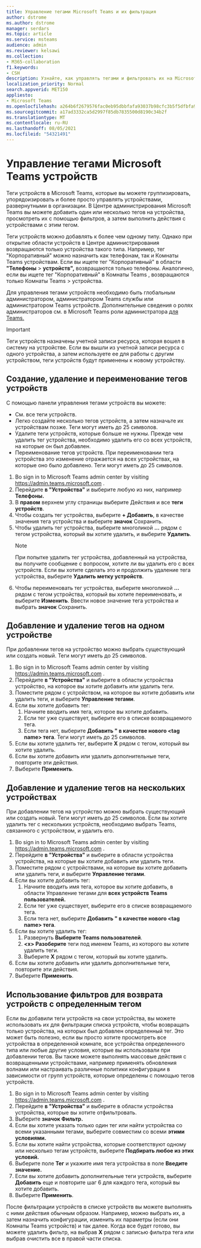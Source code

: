 ```yaml
---
title: Управление тегами Microsoft Teams и их фильтрация
author: dstrome
ms.author: dstrome
manager: serdars
ms.topic: article
ms.service: msteams
audience: admin
ms.reviewer: kelsawi
ms.collection:
- M365-collaboration
f1.keywords:
- CSH
description: Узнайте, как управлять тегами и фильтровать их на Microsoft Teams устройствах.
localization_priority: Normal
search.appverid: MET150
appliesto:
- Microsoft Teams
ms.openlocfilehash: a264b6f2679576fac0eb95dbbfafa93037b98cfc3b5f5dfbfa9a07d6b6eeb3bc
ms.sourcegitcommit: a17ad3332ca5d2997f85db7835500d8190c34b2f
ms.translationtype: MT
ms.contentlocale: ru-RU
ms.lasthandoff: 08/05/2021
ms.locfileid: "54321491"
---
```

# <a name="manage-microsoft-teams-device-tags"></a>Управление тегами Microsoft Teams устройств

Теги устройств в Microsoft Teams, которые вы можете группизировать, упорядоизировать и более просто управлять устройствами, развернутными в организации. В Центре администрирования Microsoft Teams вы можете добавить один или несколько тегов на устройства, просмотреть их с помощью фильтров, а затем выполнить действия с устройствами с этим тегом.

Теги устройств можно добавлять к более чем одному типу. Однако при открытие области устройств в Центре администрирования возвращаются только устройства такого типа. Например, тег "Корпоративный" можно назначить как телефонам, так и Комнаты Teams устройствам. Если вы ищете тег "Корпоративный" в области **"Телефоны**  >  **устройств",** возвращаются только телефоны. Аналогично, если вы ищете тег "Корпоративный" в Комнаты Teams , возвращаются только Комнаты Teams   >  устройства.

Для управления тегами устройств необходимо быть глобальным администратором, администратором Teams службы или администратором Teams устройств. Дополнительные сведения о ролях администраторов см. в Microsoft Teams роли администратора [для Teams.](../using-admin-roles.md)

> [!IMPORTANT]
> Теги устройств назначены учетной записи ресурса, которая вошел в систему на устройстве. Если вы вышли из учетной записи ресурса с одного устройства, а затем используете ее для работы с другим устройством, теги устройств будут применены к новому устройству.

## <a name="create-remove-or-rename-device-tags"></a>Создание, удаление и переименование тегов устройств

С помощью панели управления тегами устройств вы можете:

- См. все теги устройств.
- Легко создайте несколько тегов устройств, а затем назначьте их устройствам позже. Теги могут иметь до 25 символов.
- Удалите теги устройств, которые больше не нужны. Прежде чем удалить тег устройства, необходимо удалить его со всех устройств, на которые он был добавлен.
- Переименование тегов устройств. При переименовании тега устройства это изменение отражается на всех устройствах, на которые оно было добавлено. Теги могут иметь до 25 символов.

1. Во sign in to Microsoft Teams admin center by visiting https://admin.teams.microsoft.com .
2. Перейдите **в "Устройства"** и выберите любую из них, например **Телефоны.**
3. В **правом** верхнем углу страницы выберите Действия и все **теги устройств**.
4. Чтобы создать тег устройства, выберите **+ Добавить**, в качестве значения тега устройства и выберите **значок** Сохранить.
5. Чтобы удалить тег устройства, выберите многоликой **...** рядом с тегом устройства, который вы хотите удалить, и выберите **Удалить**.
    > [!NOTE]
    > При попытке удалить тег устройства, добавленный на устройства, вы получите сообщение с вопросом, хотите ли вы удалить его с всех устройств. Если вы хотите сделать это и продолжить удаление тега устройства, выберите **Удалить метку устройств**.
6. Чтобы переименовать тег устройства, выберите многоликой **...** рядом с тегом устройства, который вы хотите переименовать, и выберите **Изменить**. Ввести новое значение тега устройства и выбрать **значок** Сохранить.

## <a name="add-or-remove-tags-on-a-single-device"></a>Добавление и удаление тегов на одном устройстве

При добавлении тегов на устройство можно выбрать существующий или создать новый. Теги могут иметь до 25 символов.

1. Во sign in to Microsoft Teams admin center by visiting https://admin.teams.microsoft.com .
2. Перейдите **в "Устройства"** и выберите в области устройства устройство, на которое вы хотите добавить или удалить теги.
3. Поместите рядом с устройством, на которое вы хотите добавить или удалить теги, и выберите **Управление тегами**.
4. Если вы хотите добавить тег:
    1. Начните вводить имя тега, которое вы хотите добавить.
    2. Если тег уже существует, выберите его в списке возвращаемого тега.
    3. Если тега нет, выберите **Добавить " в качестве нового \<tag name> тега**. Теги могут иметь до 25 символов.
5. Если вы хотите удалить тег, выберите **X** рядом с тегом, который вы хотите удалить.
6. Если вы хотите добавить или удалить дополнительные теги, повторите эти действия.
7. Выберите **Применить**.

## <a name="add-or-remove-tags-on-multiple-devices"></a>Добавление и удаление тегов на нескольких устройствах

При добавлении тегов на устройство можно выбрать существующий или создать новый. Теги могут иметь до 25 символов. Если вы хотите удалить тег с нескольких устройств, необходимо выбрать Teams, связанного с устройством, и удалить его.

1. Во sign in to Microsoft Teams admin center by visiting https://admin.teams.microsoft.com .
2. Перейдите **в "Устройства"** и выберите в области устройства устройства, на которые вы хотите добавить или удалить теги.
3. Поместите рядом с устройствами, на которые вы хотите добавить или удалить теги, и выберите **Управление тегами**.
4. Если вы хотите добавить тег:
    1. Начните вводить имя тега, которое вы хотите добавить, в области Управление тегами для **всех устройств Teams пользователей.**
    2. Если тег уже существует, выберите его в списке возвращаемого тега.
    3. Если тега нет, выберите **Добавить " в качестве нового \<tag name> тега**.
5. Если вы хотите удалить тег:
    1. Развернуть **Выберите Teams пользователей**.
    2. **\<x> Разоберите** теги под именем Teams, из которого вы хотите удалить теги.
    3. Выберите **X** рядом с тегом, который вы хотите удалить.
6. Если вы хотите добавить или удалить дополнительные теги, повторите эти действия.
7. Выберите **Применить**.

## <a name="use-filters-to-return-devices-with-a-specific-tag"></a>Использование фильтров для возврата устройств с определенным тегом

Если вы добавили теги устройств на свои устройства, вы можете использовать их для фильтрации списка устройств, чтобы возвращать только устройства, на которых был добавлен определенный тег. Это может быть полезно, если вы просто хотите просмотреть все устройства в определенной комнате, все устройства определенного типа или любые другие условия, которые вы использовали при добавлении тегов. Вы также можете выполнять массовые действия с возвращенными устройствами, например применять обновления волнами или настраивать различные политики конфигурации в зависимости от групп устройств, которые определены с помощью тегов устройств.

1. Во sign in to Microsoft Teams admin center by visiting https://admin.teams.microsoft.com .
2. Перейдите **в "Устройства"** и выберите в области устройства устройства, которые вы хотите отфильтровать.
3. Выберите **значок Фильтр.**
4. Если вы хотите указать только один тег или найти устройства со всеми указанными тегами, выберите совместим со всеми **этими условиями.**
5. Если вы хотите найти устройства, которые соответствуют одному или несколько тегам устройств, выберите **Подбирать любое из этих условий.**
6. Выберите поле **Тег** и укажите имя тега устройства в поле **Введите значение.**
7. Если вы хотите добавить дополнительные теги устройств, выберите **Добавить** еще и повторите шаг 6 для каждого тега, который вы хотите добавить.
8. Выберите **Применить**.

После фильтрации устройств в списке устройств вы можете выполнять с ними действия обычным образом. Например, можно выбрать их, а затем назначить конфигурации, изменить их параметры (если они Комнаты Teams устройств) и так далее. Когда все будет готово, вы можете удалить фильтр, на  выбрав **X** рядом  с записью фильтра тега или выбрав очистить все в правой части списка.
